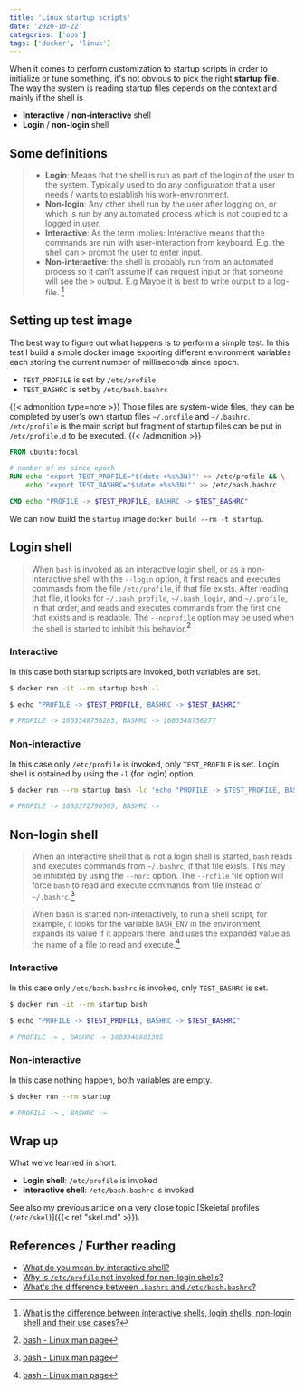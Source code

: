 ```yaml
---
title: 'Linux startup scripts'
date: '2020-10-22'
categories: ['ops']
tags: ['docker', 'linux']
---
```


When it comes to perform customization to startup scripts in order to initialize or tune something, it's not obvious to pick the right **startup file**. The way the system is reading startup files depends on the context and mainly if the shell is

- **Interactive** / **non-interactive** shell
- **Login** / **non-login** shell

<!--more-->

## Some definitions


> - **Login**: Means that the shell is run as part of the login of the user to the system. Typically used to do any configuration that a user needs / wants to establish his work-environment.
> - **Non-login**: Any other shell run by the user after logging on, or which is run by any automated process which is not coupled to a logged in user.
> - **Interactive**: As the term implies: Interactive means that the commands are run with user-interaction from keyboard. E.g. the shell can > prompt the user to enter input.
> - **Non-interactive**: the shell is probably run from an automated process so it can't assume if can request input or that someone will see the > output. E.g Maybe it is best to write output to a log-file. [^2]

## Setting up test image

The best way to figure out what happens is to perform a simple test.
In this test I build a simple docker image exporting different environment variables each storing the current number of milliseconds since epoch.

- `TEST_PROFILE` is set by `/etc/profile`
- `TEST_BASHRC` is set by `/etc/bash.bashrc`

{{< admonition type=note >}}
Those files are system-wide files, they can be completed by user's own startup files `~/.profile` and `~/.bashrc`.  
`/etc/profile` is the main script but fragment of startup files can be put in `/etc/profile.d` to be executed. 
{{< /admonition >}}

```Dockerfile
FROM ubuntu:focal

# number of ms since epoch
RUN echo 'export TEST_PROFILE="$(date +%s%3N)"' >> /etc/profile && \
    echo 'export TEST_BASHRC="$(date +%s%3N)"' >> /etc/bash.bashrc

CMD echo "PROFILE -> $TEST_PROFILE, BASHRC -> $TEST_BASHRC"
```

We can now build the `startup` image `docker build --rm -t startup`.

## Login shell

> When `bash` is invoked as an interactive login shell, or as a non-interactive shell with the `--login` option, it first reads and executes commands from the file `/etc/profile`, if that file exists. After reading that file, it looks for `~/.bash_profile`, `~/.bash_login`, and `~/.profile`, in that order, and reads and executes commands from the first one that exists and is readable. The `--noprofile` option may be used when the shell is started to inhibit this behavior.[^1]

### Interactive

In this case both startup scripts are invoked, both variables are set.

```bash
$ docker run -it --rm startup bash -l

$ echo "PROFILE -> $TEST_PROFILE, BASHRC -> $TEST_BASHRC"

# PROFILE -> 1603348756283, BASHRC -> 1603348756277
```

### Non-interactive

In this case only `/etc/profile` is invoked, only `TEST_PROFILE` is set.
Login shell is obtained by using the `-l` (for login) option.

```bash
$ docker run --rm startup bash -lc 'echo "PROFILE -> $TEST_PROFILE, BASHRC -> $TEST_BASHRC"' 

# PROFILE -> 1603372796585, BASHRC -> 
```

## Non-login shell

> When an interactive shell that is not a login shell is started, `bash` reads and executes commands from `~/.bashrc`, if that file exists. This may be inhibited by using the `--norc` option. The `--rcfile` file option will force `bash` to read and execute commands from file instead of `~/.bashrc`.[^1]

> When bash is started non-interactively, to run a shell script, for example, it looks for the variable `BASH_ENV` in the environment, expands its value if it appears there, and uses the expanded value as the name of a file to read and execute.[^1]

### Interactive

In this case only `/etc/bash.bashrc` is invoked, only `TEST_BASHRC` is set.

```bash
$ docker run -it --rm startup bash

$ echo "PROFILE -> $TEST_PROFILE, BASHRC -> $TEST_BASHRC"

# PROFILE -> , BASHRC -> 1603348681395
```

### Non-interactive

In this case nothing happen, both variables are empty.

```bash
$ docker run --rm startup

# PROFILE -> , BASHRC -> 
```

## Wrap up

What we've learned in short.

- **Login shell**: `/etc/profile` is invoked
- **Interactive shell**: `/etc/bash.bashrc` is invoked

See also my previous article on a very close topic [Skeletal profiles (`/etc/skel`)]({{< ref "skel.md" >}}).

## References / Further reading

- [What do you mean by interactive shell?](https://unix.stackexchange.com/questions/43385/what-do-you-mean-by-interactive-shell)
- [Why is `/etc/profile` not invoked for non-login shells?](https://askubuntu.com/questions/247738/why-is-etc-profile-not-invoked-for-non-login-shells)
- [What's the difference between `.bashrc` and `/etc/bash.bashrc`?](https://askubuntu.com/questions/815066/whats-the-difference-between-bashrc-and-etc-bash-bashrc)

[^1]: [bash - Linux man page](https://linux.die.net/man/1/bash)
[^2]: [What is the difference between interactive shells, login shells, non-login shell and their use cases?](https://unix.stackexchange.com/questions/50665/what-is-the-difference-between-interactive-shells-login-shells-non-login-shell)